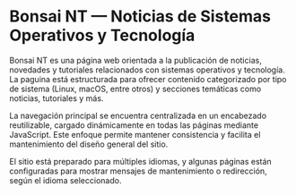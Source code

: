 # Bonsai NT — Noticias de Sistemas Operativos y Tecnología

Bonsai NT es una página web orientada a la publicación de noticias, novedades y tutoriales relacionados con sistemas operativos y tecnología. La paguina está estructurada para ofrecer contenido categorizado por tipo de sistema (Linux, macOS, entre otros) y secciones temáticas como noticias, tutoriales y más.

La navegación principal se encuentra centralizada en un encabezado reutilizable, cargado dinámicamente en todas las páginas mediante JavaScript. Este enfoque permite mantener consistencia y facilita el mantenimiento del diseño general del sitio.

El sitio está preparado para múltiples idiomas, y algunas páginas están configuradas para mostrar mensajes de mantenimiento o redirección, según el idioma seleccionado.